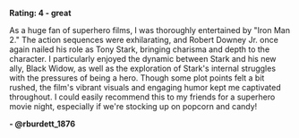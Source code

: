 **Rating: 4 - great**

As a huge fan of superhero films, I was thoroughly entertained by "Iron Man 2." The action sequences were exhilarating, and Robert Downey Jr. once again nailed his role as Tony Stark, bringing charisma and depth to the character. I particularly enjoyed the dynamic between Stark and his new ally, Black Widow, as well as the exploration of Stark's internal struggles with the pressures of being a hero. Though some plot points felt a bit rushed, the film's vibrant visuals and engaging humor kept me captivated throughout. I could easily recommend this to my friends for a superhero movie night, especially if we're stocking up on popcorn and candy! 

**- @rburdett_1876**